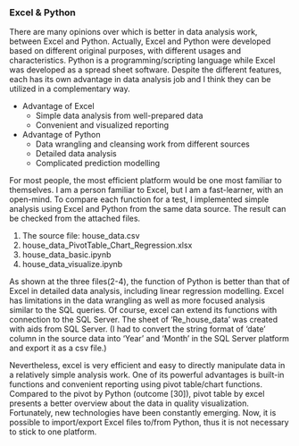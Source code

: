 ### Excel & Python

There are many opinions over which is better in data analysis work, between Excel and Python. Actually, Excel and Python were developed based on different original purposes, with different usages and characteristics. Python is a programming/scripting language while Excel was developed as a spread sheet software. Despite the different features, each has its own advantage in data analysis job and I think they can be utilized in a complementary way.

- Advantage of Excel
  - Simple data analysis from well-prepared data
  - Convenient and visualized reporting
- Advantage of Python
  - Data wrangling and cleansing work from different sources
  - Detailed data analysis
  - Complicated prediction modelling

For most people, the most efficient platform would be one most familiar to themselves. I am a person familiar to Excel, but I am a fast-learner, with an open-mind. To compare each function for a test, I implemented simple analysis using Excel and Python from the same data source. The result can be checked from the attached files.

1. The source file: house_data.csv
2. house_data_PivotTable_Chart_Regression.xlsx
3. house_data_basic.ipynb
4. house_data_visualize.ipynb

As shown at the three files(2-4), the function of Python is better than that of Excel in detailed data analysis, including linear regression modelling. Excel has limitations in the data wrangling as well as more focused analysis similar to the SQL queries. Of course, excel can extend its functions with connection to the SQL Server. The sheet of ‘Re_house_data’ was created with aids from SQL Server. (I had to convert the string format of ‘date’ column in the source data into ‘Year’ and ‘Month’ in the SQL Server platform and export it as a csv file.)

Nevertheless, excel is very efficient and easy to directly manipulate data in a relatively simple analysis work. One of its powerful advantages is built-in functions and convenient reporting using pivot table/chart functions. Compared to the pivot by Python (outcome [30]), pivot table by excel presents a better overview about the data in quality visualization.
Fortunately, new technologies have been constantly emerging. Now, it is possible to import/export Excel files to/from Python, thus it is not necessary to stick to one platform.  


